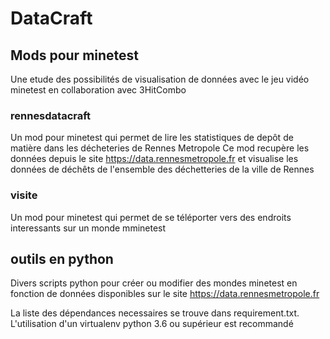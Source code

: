 # DataCraft



## Mods pour minetest

Une etude des possibilités de visualisation de données avec le jeu vidéo minetest en collaboration avec 3HitCombo

### rennesdatacraft

Un mod pour minetest qui permet de lire les statistiques de depôt de matière dans les décheteries de Rennes Metropole
Ce mod recupère les données depuis le site https://data.rennesmetropole.fr et visualise les données de déchêts de l'ensemble des déchetteries de la ville de Rennes


### visite

Un mod pour minetest qui permet de se téléporter vers des endroits interessants sur un monde mminetest

## outils en python
Divers scripts python pour créer ou modifier des mondes minetest en fonction de données disponibles sur le site https://data.rennesmetropole.fr

La liste des dépendances necessaires se trouve dans requirement.txt. L'utilisation d'un virtualenv python 3.6 ou supérieur est recommandé
